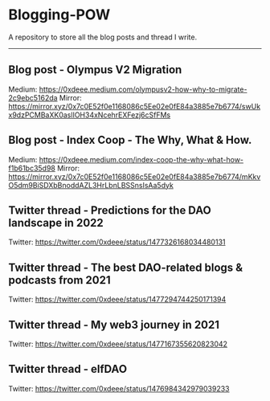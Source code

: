 # Blogging-POW

A repository to store all the blog posts and thread I write.

---

## Blog post - Olympus V2 Migration

Medium: https://0xdeee.medium.com/olympusv2-how-why-to-migrate-2c9ebc5162da
Mirror: https://mirror.xyz/0x7c0E52f0e1168086c5Ee02e0fE84a3885e7b6774/swUkx9dzPCMBaXK0aslIOH34xNcehrEXFezj6cSfFMs

## Blog post - Index Coop - The Why, What & How.

Medium: https://0xdeee.medium.com/index-coop-the-why-what-how-f1b61bc35d98
Mirror: https://mirror.xyz/0x7c0E52f0e1168086c5Ee02e0fE84a3885e7b6774/mKkvO5dm9BiSDXbBnoddAZL3HrLbnLBSSnsIsAa5dyk

## Twitter thread - Predictions for the DAO landscape in 2022

Twitter: https://twitter.com/0xdeee/status/1477326168034480131

## Twitter thread - The best DAO-related blogs & podcasts from 2021

Twitter: https://twitter.com/0xdeee/status/1477294744250171394

## Twitter thread - My web3 journey in 2021

Twitter: https://twitter.com/0xdeee/status/1477167355620823042

## Twitter thread - elfDAO

Twitter: https://twitter.com/0xdeee/status/1476984342979039233
